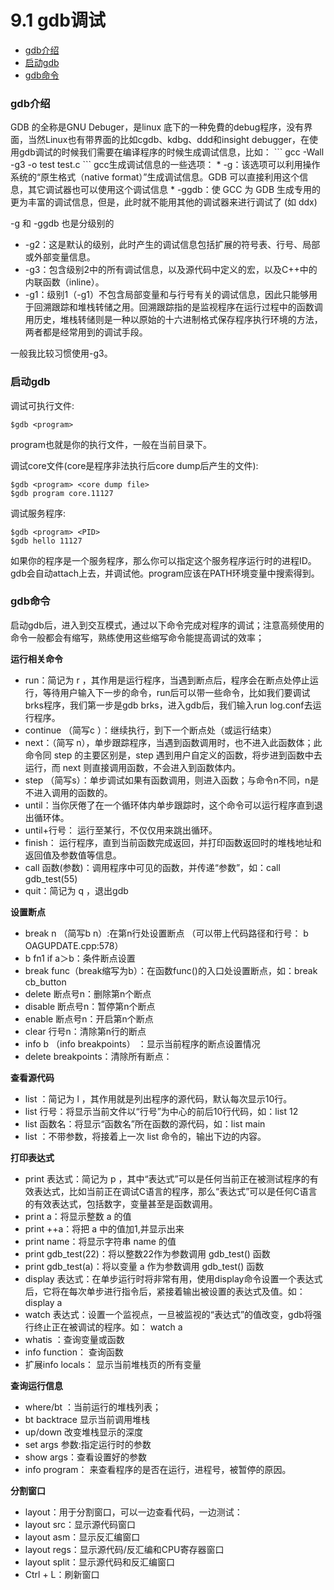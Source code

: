 # 9.1 gdb调试

* [gdb介绍](#1)
* [启动gdb](#2)
* [gdb命令](#3)


<h3 id="1">gdb介绍</h3>  
GDB 的全称是GNU Debuger，是linux 底下的一种免費的debug程序，没有界面，当然Linux也有带界面的比如cgdb、kdbg、ddd和insight debugger，在使用gdb调试的时候我们需要在编译程序的时候生成调试信息，比如：   
```
gcc -Wall -g3 -o test  test.c
```
gcc生成调试信息的一些选项：
* -g：该选项可以利用操作系统的“原生格式（native format）”生成调试信息。GDB 可以直接利用这个信息，其它调试器也可以使用这个调试信息  
* -ggdb：使 GCC 为 GDB 生成专用的更为丰富的调试信息，但是，此时就不能用其他的调试器来进行调试了 (如 ddx)

-g 和 -ggdb 也是分级别的
* -g2：这是默认的级别，此时产生的调试信息包括扩展的符号表、行号、局部或外部变量信息。
* -g3：包含级别2中的所有调试信息，以及源代码中定义的宏，以及C++中的内联函数（inline）。
* -g1：级别1（-g1）不包含局部变量和与行号有关的调试信息，因此只能够用于回溯跟踪和堆栈转储之用。回溯跟踪指的是监视程序在运行过程中的函数调用历史，堆栈转储则是一种以原始的十六进制格式保存程序执行环境的方法，两者都是经常用到的调试手段。

一般我比较习惯使用-g3。

<h3 id="2">启动gdb</h3>
调试可执行文件:

```
$gdb <program>
```
program也就是你的执行文件，一般在当前目录下。

调试core文件(core是程序非法执行后core dump后产生的文件):
```
$gdb <program> <core dump file>
$gdb program core.11127
```
调试服务程序:
```
$gdb <program> <PID>
$gdb hello 11127
```
如果你的程序是一个服务程序，那么你可以指定这个服务程序运行时的进程ID。gdb会自动attach上去，并调试他。program应该在PATH环境变量中搜索得到。

<h3 id="3">gdb命令</h3>
启动gdb后，进入到交互模式，通过以下命令完成对程序的调试；注意高频使用的命令一般都会有缩写，熟练使用这些缩写命令能提高调试的效率；

**运行相关命令**
* run：简记为 r ，其作用是运行程序，当遇到断点后，程序会在断点处停止运行，等待用户输入下一步的命令，run后可以带一些命令，比如我们要调试brks程序，我们第一步是gdb brks，进入gdb后，我们输入run log.conf去运行程序。  
* continue （简写c ）：继续执行，到下一个断点处（或运行结束）  
* next：（简写 n），单步跟踪程序，当遇到函数调用时，也不进入此函数体；此命令同 step 的主要区别是，step 遇到用户自定义的函数，将步进到函数中去运行，而 next 则直接调用函数，不会进入到函数体内。  
* step （简写s）：单步调试如果有函数调用，则进入函数；与命令n不同，n是不进入调用的函数的。  
* until：当你厌倦了在一个循环体内单步跟踪时，这个命令可以运行程序直到退出循环体。  
* until+行号： 运行至某行，不仅仅用来跳出循环。  
* finish： 运行程序，直到当前函数完成返回，并打印函数返回时的堆栈地址和返回值及参数值等信息。  
* call 函数(参数)：调用程序中可见的函数，并传递“参数”，如：call gdb_test(55)  
* quit：简记为 q ，退出gdb

**设置断点**
* break n （简写b n）:在第n行处设置断点
（可以带上代码路径和行号： b OAGUPDATE.cpp:578）  
* b fn1 if a＞b：条件断点设置  
* break func（break缩写为b）：在函数func()的入口处设置断点，如：break cb_button  
* delete 断点号n：删除第n个断点  
* disable 断点号n：暂停第n个断点  
* enable 断点号n：开启第n个断点  
* clear 行号n：清除第n行的断点  
* info b （info breakpoints） ：显示当前程序的断点设置情况  
* delete breakpoints：清除所有断点：

**查看源代码**
* list ：简记为 l ，其作用就是列出程序的源代码，默认每次显示10行。
* list 行号：将显示当前文件以“行号”为中心的前后10行代码，如：list 12
* list 函数名：将显示“函数名”所在函数的源代码，如：list main
* list ：不带参数，将接着上一次 list 命令的，输出下边的内容。

**打印表达式**
* print 表达式：简记为 p ，其中“表达式”可以是任何当前正在被测试程序的有效表达式，比如当前正在调试C语言的程序，那么“表达式”可以是任何C语言的有效表达式，包括数字，变量甚至是函数调用。  
* print a：将显示整数 a 的值  
* print ++a：将把 a 中的值加1,并显示出来  
* print name：将显示字符串 name 的值  
* print gdb_test(22)：将以整数22作为参数调用 gdb_test() 函数  
* print gdb_test(a)：将以变量 a 作为参数调用 gdb_test() 函数  
* display 表达式：在单步运行时将非常有用，使用display命令设置一个表达式后，它将在每次单步进行指令后，紧接着输出被设置的表达式及值。如： display a  
* watch 表达式：设置一个监视点，一旦被监视的“表达式”的值改变，gdb将强行终止正在被调试的程序。如： watch a  
* whatis ：查询变量或函数  
* info function： 查询函数  
* 扩展info locals： 显示当前堆栈页的所有变量

**查询运行信息**
* where/bt ：当前运行的堆栈列表；
* bt backtrace 显示当前调用堆栈
* up/down 改变堆栈显示的深度
* set args 参数:指定运行时的参数
* show args：查看设置好的参数
* info program： 来查看程序的是否在运行，进程号，被暂停的原因。

**分割窗口**
* layout：用于分割窗口，可以一边查看代码，一边测试：
* layout src：显示源代码窗口
* layout asm：显示反汇编窗口
* layout regs：显示源代码/反汇编和CPU寄存器窗口
* layout split：显示源代码和反汇编窗口
* Ctrl + L：刷新窗口



